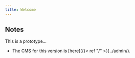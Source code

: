 ```yaml
---
title: Welcome
---
```



## Notes
This is a prototype...

- The CMS for this version is [here]({{< ref "/" >}}../admin/).
